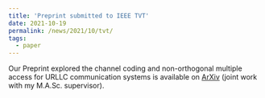 ```yaml
---
title: 'Preprint submitted to IEEE TVT'
date: 2021-10-19
permalink: /news/2021/10/tvt/
tags:
  - paper
---
```


Our Preprint explored the channel coding and non-orthogonal multiple access for URLLC communication systems is available on
[ArXiv]((https://arxiv.org/abs/2110.09977)) (joint work with my M.A.Sc. supervisor).


